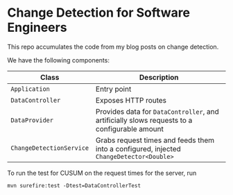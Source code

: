 # Change Detection for Software Engineers
This repo accumulates the code from my blog posts on change detection.

We have the following components:

| Class | Description |
|---|---|
| `Application` | Entry point |
| `DataController` | Exposes HTTP routes |
| `DataProvider` | Provides data for `DataController`, and artificially slows requests to a configurable amount |
| `ChangeDetectionService` | Grabs request times and feeds them into a configured, injected `ChangeDetector<Double>` |

To run the test for CUSUM on the request times for the server, run

`mvn surefire:test -Dtest=DataControllerTest`
